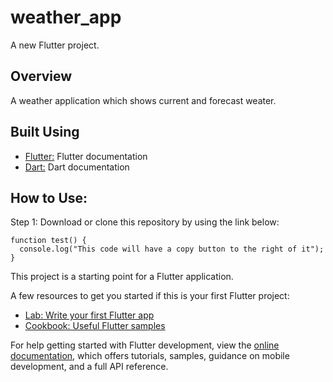 # weather_app

A new Flutter project.

## Overview

A weather application which shows current and forecast weater.

## Built Using

- [Flutter:](https://docs.flutter.dev/get-started/codelab) Flutter documentation
- [Dart:](https://dart.dev/) Dart documentation

## How to Use:
Step 1:
Download or clone this repository by using the link below:
```
function test() {
  console.log("This code will have a copy button to the right of it");
}
```
This project is a starting point for a Flutter application.

A few resources to get you started if this is your first Flutter project:

- [Lab: Write your first Flutter app](https://docs.flutter.dev/get-started/codelab)
- [Cookbook: Useful Flutter samples](https://docs.flutter.dev/cookbook)

For help getting started with Flutter development, view the
[online documentation](https://docs.flutter.dev/), which offers tutorials,
samples, guidance on mobile development, and a full API reference.
